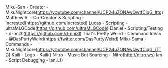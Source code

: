 Miku-San - Creator - MikuNightcore(https://youtube.com/channel/UCP24uZONAwQwtfCiqG_Ittg)
Matthew R. - Co-Creator & Scripting - Incrested(https://github.com/Incrested)
Lucas - Scripting - ultraMLGCode(https://github.com/ultraMLGCode)
Daniel - Scripting/Testing - d-nni3l(https://github.com/d-nni3l)
That's Pretty Weird - Command Ideas - @DasPurtyWeird(https://twitter.com/DasPurtyWeird)
Miku-Sama - Commands - MikuNightcore(https://youtube.com/channel/UCP24uZONAwQwtfCiqG_iTTG)
Kaili - Logo - Kaili()
Nitro - Music Bot Sourcing - Nitro(http://nitro.ws)
Ian - Script Debugging - Ian.L()
